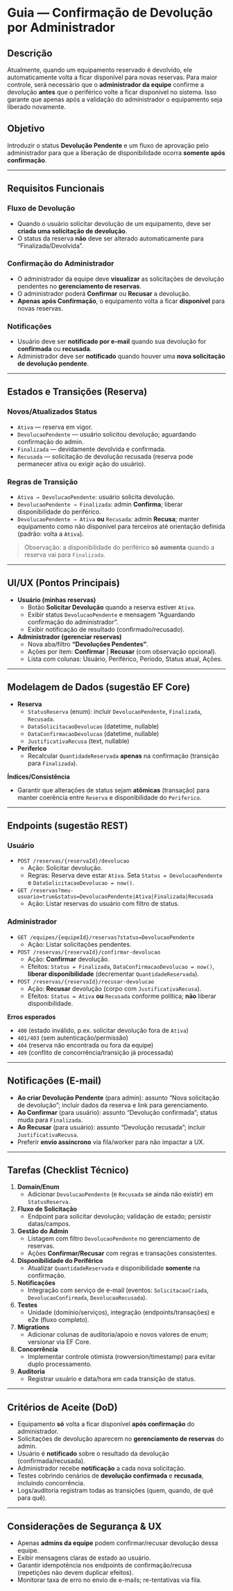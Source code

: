 # Guia — Confirmação de Devolução por Administrador

## Descrição
Atualmente, quando um equipamento reservado é devolvido, ele automaticamente volta a ficar disponível para novas reservas. Para maior controle, será necessário que o **administrador da equipe** confirme a devolução **antes** que o periférico volte a ficar disponível no sistema. Isso garante que apenas após a validação do administrador o equipamento seja liberado novamente.

## Objetivo
Introduzir o status **Devolução Pendente** e um fluxo de aprovação pelo administrador para que a liberação de disponibilidade ocorra **somente após confirmação**.

---

## Requisitos Funcionais

### Fluxo de Devolução
- Quando o usuário solicitar devolução de um equipamento, deve ser **criada uma solicitação de devolução**.
- O status da reserva **não** deve ser alterado automaticamente para “Finalizada/Devolvida”.

### Confirmação do Administrador
- O administrador da equipe deve **visualizar** as solicitações de devolução pendentes no **gerenciamento de reservas**.
- O administrador poderá **Confirmar** ou **Recusar** a devolução.
- **Apenas após Confirmação**, o equipamento volta a ficar **disponível** para novas reservas.

### Notificações
- Usuário deve ser **notificado por e-mail** quando sua devolução for **confirmada** ou **recusada**.
- Administrador deve ser **notificado** quando houver uma **nova solicitação de devolução pendente**.

---

## Estados e Transições (Reserva)

### Novos/Atualizados Status
- `Ativa` — reserva em vigor.
- `DevolucaoPendente` — usuário solicitou devolução; aguardando confirmação do admin.
- `Finalizada` — devidamente devolvida e confirmada.
- `Recusada` — solicitação de devolução recusada (reserva pode permanecer ativa ou exigir ação do usuário).

### Regras de Transição
- `Ativa → DevolucaoPendente`: usuário solicita devolução.
- `DevolucaoPendente → Finalizada`: admin **Confirma**; liberar disponibilidade do periférico.
- `DevolucaoPendente → Ativa` **ou** `Recusada`: admin **Recusa**; manter equipamento como não disponível para terceiros até orientação definida (padrão: volta a `Ativa`).

> Observação: a disponibilidade do periférico **só aumenta** quando a reserva vai para `Finalizada`.

---

## UI/UX (Pontos Principais)
- **Usuário (minhas reservas)**
  - Botão **Solicitar Devolução** quando a reserva estiver `Ativa`.
  - Exibir status `DevolucaoPendente` e mensagem “Aguardando confirmação do administrador”.
  - Exibir notificação de resultado (confirmado/recusado).
- **Administrador (gerenciar reservas)**
  - Nova aba/filtro **“Devoluções Pendentes”**.
  - Ações por item: **Confirmar** | **Recusar** (com observação opcional).
  - Lista com colunas: Usuário, Periférico, Período, Status atual, Ações.

---

## Modelagem de Dados (sugestão EF Core)
- **Reserva**
  - `StatusReserva` (enum): incluir `DevolucaoPendente`, `Finalizada`, `Recusada`.
  - `DataSolicitacaoDevolucao` (datetime, nullable)
  - `DataConfirmacaoDevolucao` (datetime, nullable)
  - `JustificativaRecusa` (text, nullable)
- **Periferico**
  - Recalcular `QuantidadeReservada` **apenas** na confirmação (transição para `Finalizada`).

**Índices/Consistência**
- Garantir que alterações de status sejam **atômicas** (transação) para manter coerência entre `Reserva` e disponibilidade do `Periferico`.

---

## Endpoints (sugestão REST)

### Usuário
- `POST /reservas/{reservaId}/devolucao`  
  - Ação: Solicitar devolução.  
  - Regras: Reserva deve estar `Ativa`. Seta `Status = DevolucaoPendente` e `DataSolicitacaoDevolucao = now()`.
- `GET /reservas?meu-usuario=true&status=DevolucaoPendente|Ativa|Finalizada|Recusada`  
  - Ação: Listar reservas do usuário com filtro de status.

### Administrador
- `GET /equipes/{equipeId}/reservas?status=DevolucaoPendente`  
  - Ação: Listar solicitações pendentes.
- `POST /reservas/{reservaId}/confirmar-devolucao`  
  - Ação: **Confirmar** devolução.  
  - Efeitos: `Status = Finalizada`, `DataConfirmacaoDevolucao = now()`, **liberar disponibilidade** (decrementar `QuantidadeReservada`).
- `POST /reservas/{reservaId}/recusar-devolucao`  
  - Ação: **Recusar** devolução (corpo com `JustificativaRecusa`).  
  - Efeitos: `Status = Ativa` **ou** `Recusada` conforme política; **não** liberar disponibilidade.

**Erros esperados**
- `400` (estado inválido, p.ex. solicitar devolução fora de `Ativa`)
- `401/403` (sem autenticação/permissão)
- `404` (reserva não encontrada ou fora da equipe)
- `409` (conflito de concorrência/transição já processada)

---

## Notificações (E-mail)
- **Ao criar Devolução Pendente** (para admin): assunto “Nova solicitação de devolução”; incluir dados da reserva e link para gerenciamento.
- **Ao Confirmar** (para usuário): assunto “Devolução confirmada”; status muda para `Finalizada`.
- **Ao Recusar** (para usuário): assunto “Devolução recusada”; incluir `JustificativaRecusa`.
- Preferir **envio assíncrono** via fila/worker para não impactar a UX.

---

## Tarefas (Checklist Técnico)

1. **Domain/Enum**
   - Adicionar `DevolucaoPendente` (e `Recusada` se ainda não existir) em `StatusReserva`.
2. **Fluxo de Solicitação**
   - Endpoint para solicitar devolução; validação de estado; persistir datas/campos.
3. **Gestão do Admin**
   - Listagem com filtro `DevolucaoPendente` no gerenciamento de reservas.
   - Ações **Confirmar/Recusar** com regras e transações consistentes.
4. **Disponibilidade do Periférico**
   - Atualizar `QuantidadeReservada` e disponibilidade **somente** na confirmação.
5. **Notificações**
   - Integração com serviço de e-mail (eventos: `SolicitacaoCriada`, `DevolucaoConfirmada`, `DevolucaoRecusada`).
6. **Testes**
   - Unidade (domínio/serviços), integração (endpoints/transações) e e2e (fluxo completo).
7. **Migrations**
   - Adicionar colunas de auditoria/apoio e novos valores de enum; versionar via EF Core.
8. **Concorrência**
   - Implementar controle otimista (rowversion/timestamp) para evitar duplo processamento.
9. **Auditoria**
   - Registrar usuário e data/hora em cada transição de status.

---

## Critérios de Aceite (DoD)
- Equipamento **só** volta a ficar disponível **após confirmação** do administrador.
- Solicitações de devolução aparecem no **gerenciamento de reservas** do admin.
- Usuário é **notificado** sobre o resultado da devolução (confirmada/recusada).
- Administrador recebe **notificação** a cada nova solicitação.
- Testes cobrindo cenários de **devolução confirmada** e **recusada**, incluindo concorrência.
- Logs/auditoria registram todas as transições (quem, quando, de quê para quê).

---

## Considerações de Segurança & UX
- Apenas **admins da equipe** podem confirmar/recusar devolução dessa equipe.
- Exibir mensagens claras de estado ao usuário.
- Garantir idempotência nos endpoints de confirmação/recusa (repetições não devem duplicar efeitos).
- Monitorar taxa de erro no envio de e-mails; re-tentativas via fila.
